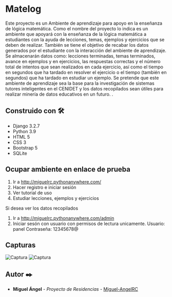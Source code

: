 # Matelog

Este proyecto es un Ambiente de aprendizaje para apoyo en la enseñanza de lógica matemática. 
Como el nombre del proyecto lo indica es un ambiente que apoyará con la enseñanza de la lógica matemática a estudiantes con la ayuda de lecciones, temas, ejemplos y ejercicios que se deben de realizar. También se tiene el objetivo de recabar los datos generados por el estudiante con la interacción del ambiente de aprendizaje. Se almacenarán datos como: lecciones terminadas, temas terminados, avance en ejemplos y en ejercicios, las respuestas correctas y el número total de intentos que sean realizados en cada ejercicio, así como el tiempo en segundos que ha tardado en resolver el ejercicio o el tiempo (también en segundos) que ha tardado en estudiar un ejemplo. Se pretende que este ambiente de aprendizaje sea la base para la investigación de sistemas tutores inteligentes en el CENIDET y los datos recopilados sean útiles para realizar minería de datos educativos en un futuro.
.

## Construido con 🛠️
* Django 3.2.7
* Python 3.9
* HTML 5
* CSS 3
* Bootstrap 5
* SQLite

## Ocupar ambiente en enlace de prueba
1. Ir a http://miguelrc.pythonanywhere.com/
2. Hacer registro e iniciar sesión
3. Ver tutorial de uso
4. Estudiar lecciones, ejemplos y ejercicios

Si desea ver los datos recopilados
1. Ir a http://miguelrc.pythonanywhere.com/admin
2. Iniciar sesón con usuario con permisos de lectura unicamente. 
Usuario: panel
Contraseña: 12345678@


## Capturas
![Captura](https://drive.google.com/uc?id=10mF_aZ8V6EGn1BmpgEVfgrUikvNa6FWO)
![Captura](https://drive.google.com/uc?id=10eGbFN2tdUOK2zhyvRcNqZ6vq_fLu6FP)

## Autor ✒️

* **Miguel Ángel** - *Proyecto de Residencias* - [Miguel-AngelRC](https://github.com/Miguel-AngelRC)
